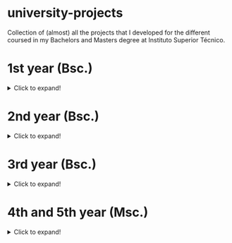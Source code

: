 # university-projects
Collection of (almost) all the projects that I developed for the different coursed in my Bachelors and Masters degree at Instituto Superior Técnico.

# 1st year (Bsc.)
<details>
<summary>Click to expand!</summary>

(![](./badges/FP.svg))[FP]          ![](./badges/IAC.svg))[IAC]       ![](./badges/LP.svg))[LP]

</details>  

# 2nd year (Bsc.)
<details>
  <summary>Click to expand!</summary>
  
(![](./badges/ASA.svg))[ASA]        (![](./badges/IPM.svg))[IPM]     (![](./badges/PO.svg))[PO]
(![](./badges/SO.svg))[SO]       
</details>

# 3rd year (Bsc.) 
<details>
  <summary>Click to expand!</summary>
  
(![](./badges/BD.svg))[BD]           (![](./badges/CG.svg))[CG]        (![](./badges/CO.svg))[CO]
(![](./badges/ES.svg))[ES]           (![](./badges/IA.svg))[IA]        (![](./badges/RC.svg))[RC] 
(![](./badges/SD.svg))[SD]
</details>

# 4th and 5th year (Msc.)
<details>
  <summary>Click to expand!</summary>
  
(![](./badges/AASMA.svg))[AASMA] (![](./badges/AVT.svg))[AVT] (![](./badges/CMU.svg))[CMU]
(![](./badges/CNV.svg))[CNV] (![](./badges/CRC.svg))[CRC] (![](./badges/DAD.svg))[DAD] 
(![](./badges/LN.svg))[LN] (![](./badges/SIRS.svg))[SIRS]       
</details>

